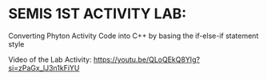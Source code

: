 # SEMIS 1ST ACTIVITY LAB:
Converting Phyton Activity Code into C++ by basing the if-else-if statement style

Video of the Lab Activity:
https://youtu.be/QLoQEkQ8YIg?si=zPaGx_lJ3n1kFiYU
